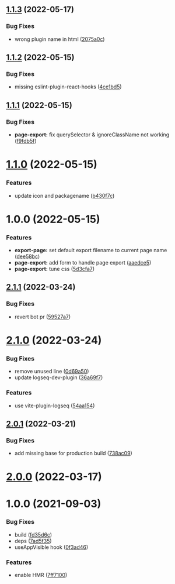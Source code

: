 ## [1.1.3](https://github.com/william-apps/logseq-plugin-page-export/compare/v1.1.2...v1.1.3) (2022-05-17)


### Bug Fixes

* wrong plugin name in html ([2075a0c](https://github.com/william-apps/logseq-plugin-page-export/commit/2075a0c4c1dacae2546368f7b096586ee6058adc))

## [1.1.2](https://github.com/william-apps/logseq-plugin-page-export/compare/v1.1.1...v1.1.2) (2022-05-15)


### Bug Fixes

* missing eslint-plugin-react-hooks ([4ce1bd5](https://github.com/william-apps/logseq-plugin-page-export/commit/4ce1bd57eb1c914d0afc66fa5f9b8231497fe7cf))

## [1.1.1](https://github.com/william-apps/logseq-plugin-page-export/compare/v1.1.0...v1.1.1) (2022-05-15)


### Bug Fixes

* **page-export:** fix querySelector & ignoreClassName not working ([f9fdb5f](https://github.com/william-apps/logseq-plugin-page-export/commit/f9fdb5fd176a83c61cd6354a1c579a5e7bf1fece))

# [1.1.0](https://github.com/william-apps/logseq-plugin-page-export/compare/v1.0.0...v1.1.0) (2022-05-15)


### Features

* update icon and packagename ([b430f7c](https://github.com/william-apps/logseq-plugin-page-export/commit/b430f7c69f9f8d43791510517cda23338ca42ca9))

# 1.0.0 (2022-05-15)


### Features

* **export-page:** set default export filename to current page name ([dee58bc](https://github.com/william-apps/logseq-plugin-page-export/commit/dee58bcd20f6661af27061927f91ac58a5bc387d))
* **page-export:** add form to handle page export ([aaedce5](https://github.com/william-apps/logseq-plugin-page-export/commit/aaedce5960c132c4a5c2b615b23835c91a782aae))
* **page-export:** tune css ([5d3cfa7](https://github.com/william-apps/logseq-plugin-page-export/commit/5d3cfa7b6d0403b38693584c1f08d69d9e998cee))

## [2.1.1](https://github.com/pengx17/logseq-plugin-template-react/compare/v2.1.0...v2.1.1) (2022-03-24)


### Bug Fixes

* revert bot pr ([59527a7](https://github.com/pengx17/logseq-plugin-template-react/commit/59527a7044bec0ddd17a79de54844730e8a591a4))

# [2.1.0](https://github.com/pengx17/logseq-plugin-template-react/compare/v2.0.1...v2.1.0) (2022-03-24)


### Bug Fixes

* remove unused line ([0d69a50](https://github.com/pengx17/logseq-plugin-template-react/commit/0d69a504e4847b4859377ada65766b887920ae38))
* update logseq-dev-plugin ([36a69f7](https://github.com/pengx17/logseq-plugin-template-react/commit/36a69f7f13789cd86156273dbf8c01fad793b3e1))


### Features

* use vite-plugin-logseq ([54aa154](https://github.com/pengx17/logseq-plugin-template-react/commit/54aa154615eafa9af8727d0fc1f3031c5e610aa7))

## [2.0.1](https://github.com/pengx17/logseq-plugin-template-react/compare/v2.0.0...v2.0.1) (2022-03-21)


### Bug Fixes

* add missing base for production build ([738ac09](https://github.com/pengx17/logseq-plugin-template-react/commit/738ac09dab9785ccc3564117bc4026cfb4464e9a))

# [2.0.0](https://github.com/pengx17/logseq-plugin-template-react/compare/v1.0.0...v2.0.0) (2022-03-17)

# 1.0.0 (2021-09-03)


### Bug Fixes

* build ([fd35d6c](https://github.com/pengx17/logseq-plugin-template-react/commit/fd35d6c098e030920da26a65c734940a27b604df))
* deps ([7ad5f35](https://github.com/pengx17/logseq-plugin-template-react/commit/7ad5f351a645029823c3ab4cc04db2476948943a))
* useAppVisible hook ([0f3ad46](https://github.com/pengx17/logseq-plugin-template-react/commit/0f3ad46e2fe8f9326e796fb50f8f32d5c66d9bf8))


### Features

* enable HMR ([7ff7100](https://github.com/pengx17/logseq-plugin-template-react/commit/7ff7100552180c6d14f3df37a449b704da29270d))
